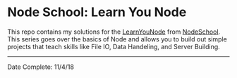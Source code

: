 # Node School: Learn You Node
This repo contains my solutions for the [LearnYouNode](https://github.com/workshopper/learnyounode) from [NodeSchool](https://nodeschool.io/index.html). This series goes over the basics of Node and allows you to build out simple projects that teach skills like File IO, Data Handeling, and Server Building.

<hr/>
Date Complete: 11/4/18